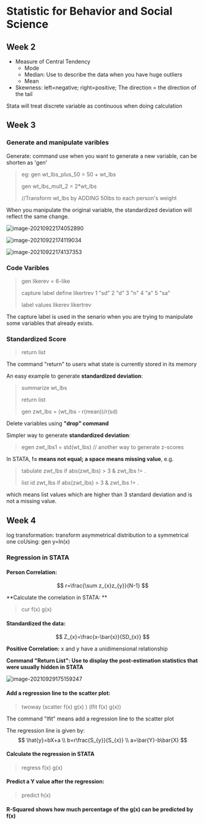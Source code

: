 # Statistic for Behavior and Social Science

## Week 2

* Measure of Central Tendency
  * Mode
  * Median: Use to describe the data when you have huge outliers
  * Mean
* Skewness: left=negative; right=positive; The direction = the direction of the tail

Stata will treat discrete variable as continuous when doing calculation



## Week 3

### Generate and manipulate varibles

Generate: command use when you want to generate a new variable, can be shorten as 'gen'

> eg: 
> gen wt_lbs_plus_50 = 50 + wt_lbs
>
> gen wt_lbs_mult_2 = 2*wt_lbs
>
> //Transform wt_lbs by ADDING 50lbs to each person's weight

When you manipulate the original variable, the standardized deviation will reflect the same change.

![image-20210922174052890](https://wechat-1255725648.cos.ap-shanghai.myqcloud.com/image-20210922174052890.png)

![image-20210922174119034](https://wechat-1255725648.cos.ap-shanghai.myqcloud.com/image-20210922174119034.png)

![image-20210922174137353](https://wechat-1255725648.cos.ap-shanghai.myqcloud.com/image-20210922174137353.png)

### Code Varibles

> gen likerev = 6-like
>
> capture label define likertrev 1 "sd" 2 "d" 3 "n" 4 "a" 5 "sa"
>
> label values likerev likertrev

The capture label is used in the senario when you are trying to manipulate some variables that already exists.

### Standardized Score

> return list

The command "return" to users what state is currently stored in its memory

An easy example to generate **standardized deviation**:

> summarize wt_lbs
>
> return list
>
> gen zwt_lbs = (wt_lbs - r(mean))/r(sd)

Delete variables using **"drop" command**

Simpler way to generate **standardized deviation**:

> egen zwt_lbs1 = std(wt_lbs) // another way to generate z-scores

In STATA, **!= means not equal; a space means missing value**, e.g.

> tabulate zwt_lbs if abs(zwt_lbs) > 3 & zwt_lbs != .
>
> list id zwt_lbs if abs(zwt_lbs) > 3 & zwt_lbs != .

which means list values which are higher than 3 standard deviation and is not a missing value.



## Week 4

log transformation: transform asymmetrical distribution to a symmetrical one coUsing: gen y=ln(x)

### Regression in STATA

#### Person Correlation: 

$$
r=\frac{\sum z_{x}z_{y}}{N-1}
$$

**Calculate the correlation in STATA: **

> cur f(x) g(x)

#### Standardized the data:

$$
Z_{x}=\frac{x-\bar{x}}{SD_{x}}
$$

**Positive Correlation:** x and y have a unidimensional relationship

**Command "Return List": Use to display the post-estimation statistics that were usually hidden in STATA**

![image-20210929175159247](https://wechat-1255725648.cos.ap-shanghai.myqcloud.com/image-20210929175159247.png)

#### Add a regression line to the scatter plot:

> twoway (scatter f(x) g(x) ) (lfit f(x) g(x))

The command "lfit" means add a regression line to the scatter plot

The regression line is given by: 
$$
\hat{y}=bX+a \\
b=r\frac{S_{y}}{S_{x}} \\
a=\bar{Y}-b\bar{X}
$$

#### Calculate the regression in STATA

> regress f(x) g(x)

#### Predict a Y value after the regression:

> predict h(x)

#### R-Squared shows how much percentage of the g(x) can be predicted by f(x)

